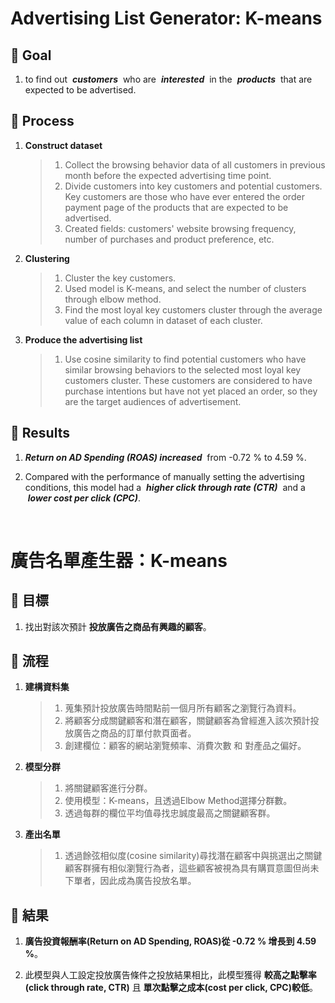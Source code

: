# Advertising List Generator: K-means

## :dart: Goal
1. to find out &nbsp;***customers***&nbsp; who are &nbsp;***interested***&nbsp; in the &nbsp;***products***&nbsp; that are expected to be advertised.

## :cactus: Process
1. **Construct dataset**

	> 1. Collect the browsing behavior data of all customers in previous month before the expected advertising time point.
	> 2. Divide customers into key customers and potential customers. Key customers are those who have ever entered the order payment page of the products that are expected to be advertised.
	> 3. Created fields: customers' website browsing frequency, number of purchases and product preference, etc.	
	
2. **Clustering**
	> 1. Cluster the key customers.
	> 2. Used model is K-means, and select the number of clusters through elbow method.
	> 3. Find the most loyal key customers cluster through the average value of each column in dataset of each cluster.
		
3. **Produce the advertising list**
	> 1. Use cosine similarity to find potential customers who have similar browsing behaviors to the selected most loyal key customers cluster. These customers are considered to have purchase intentions but have not yet placed an order, so they are the target audiences of advertisement.

## :clap: Results
1. ***Return on AD Spending (ROAS) increased***&nbsp; from -0.72 % to 4.59 %.

2. Compared with the performance of manually setting the advertising conditions, this model had a &nbsp;***higher click through rate (CTR)***&nbsp; and a &nbsp;***lower cost per click (CPC)***.

&nbsp;


# 廣告名單產生器：K-means
## :dart: 目標

1. 找出對該次預計&nbsp;**投放廣告之商品有興趣的顧客**。

## :cactus: 流程

1. **建構資料集**
	> 1. 蒐集預計投放廣告時間點前一個月所有顧客之瀏覽行為資料。
	> 2. 將顧客分成關鍵顧客和潛在顧客，關鍵顧客為曾經進入該次預計投放廣告之商品的訂單付款頁面者。
	> 3. 創建欄位：顧客的網站瀏覽頻率、消費次數 和 對產品之偏好。
	
2. **模型分群**
	> 1. 將關鍵顧客進行分群。
	> 2. 使用模型：K-means，且透過Elbow Method選擇分群數。
	> 3. 透過每群的欄位平均值尋找忠誠度最高之關鍵顧客群。
	
3. **產出名單**
	> 1. 透過餘弦相似度(cosine similarity)尋找潛在顧客中與挑選出之關鍵顧客群擁有相似瀏覽行為者，這些顧客被視為具有購買意圖但尚未下單者，因此成為廣告投放名單。

## :clap: 結果
1. **廣告投資報酬率(Return on AD Spending, ROAS)從 -0.72 % 增長到 4.59 %**。

2. 此模型與人工設定投放廣告條件之投放結果相比，此模型獲得&nbsp;**較高之點擊率(click through rate, CTR)**&nbsp;且&nbsp;**單次點擊之成本(cost per click, CPC)較低**。

